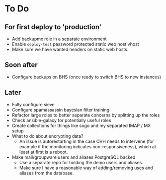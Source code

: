 # To Do

## For first deploy to 'production'

* Add backupmx role in a separate environment
* Enable `deploy-test` password protected static web host vhost
* Make sure we have wanted headers on static web hosts.

## Soon after

* Configure backups on BHS (once ready to switch BHS to new instances)

## Later

* Fully configure sieve
* Configure spamassassin bayesian filter training
* Refactor large roles to better separate concerns by splitting up the roles
* Check ansible-galaxy for potentially useful roles
* Create collections for things like sogo and my separated IMAP / MX
setup
* What to do about encrypting data?
	* An issue is autorestarting in the case OVH needs to intervene (for
	example if the monitoring indicates non-responsiveness), which at least at
	first is a reboot.
* Make mail/groupware users and aliases PostgreSQL backed
	* Use a separate repo for holding the demo users and aliases.
	* Make sure I have a reasonable way of adding/removing uses and aliases from
		the database.
